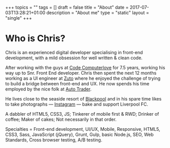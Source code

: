 +++
topics = ""
tags = []
draft = false
title = "About"
date = 2017-07-03T13:28:21+01:00
description = "About me"
type = "static"
layout = "single"
+++
# Who is Chris?

Chris is an experienced digital developer specialising in front-end development, with a mild obsession for well written &amp; clean code.

After working with the guys at [Code Computerlove](https://www.codecomputerlove.com/) for 7.5 years, working his way up to Snr. Front End developer. Chris then spent the next 12 months working as a UI engineer at [Zuto](https://www.zuto.com) where he enjoyed the challenge of trying to build a bridge between front-end and UX. He now spends his time employed by the nice folk at [Auto Trader](https://www.autotrader.co.uk/).

He lives close to the seaside resort of [Blackpool](http://en.wikipedia.org/wiki/Blackpool) and in his spare time likes to take photographs &mdash; [Instagram](http://www.instagram.com/gbbns.co)</a> &mdash; bake and support Liverpool FC.

A dabbler of HTML5, CSS3, JS; Tinkerer of mobile first &amp; RWD; Drinker of coffee; Maker of cakes; Not necessarily in that order.

Specialties = Front-end development, UI/UX, Mobile, Responsive, HTML5, CSS3, Sass, JavaScript (jQuery), Grunt, Gulp, basic Node.js, SEO, Web Standards, Cross browser testing, A/B testing.
